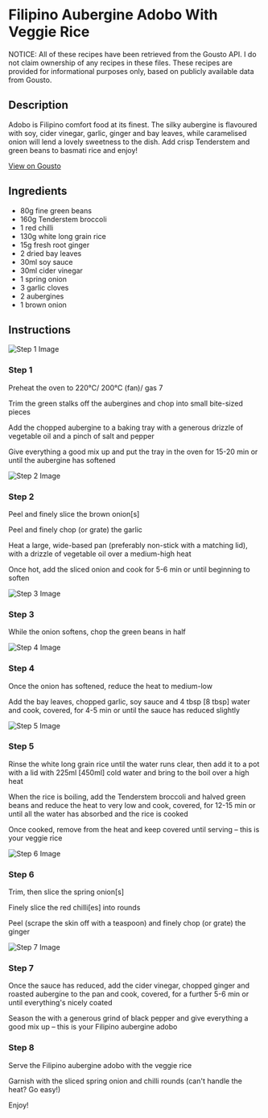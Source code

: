 # Filipino Aubergine Adobo With Veggie Rice

NOTICE: All of these recipes have been retrieved from the Gousto API. I do not claim ownership of any recipes in these files. These recipes are provided for informational purposes only, based on publicly available data from Gousto.

## Description

Adobo is Filipino comfort food at its finest. The silky aubergine is flavoured with soy, cider vinegar, garlic, ginger and bay leaves, while caramelised onion will lend a lovely sweetness to the dish. Add crisp Tenderstem and green beans to basmati rice and enjoy!

[View on Gousto](https://www.gousto.co.uk/recipes/cookbook/filipino-aubergine-adobo-with-veggie-rice)

## Ingredients

- 80g fine green beans
- 160g Tenderstem broccoli
- 1 red chilli
- 130g white long grain rice
- 15g fresh root ginger
- 2 dried bay leaves
- 30ml soy sauce
- 30ml cider vinegar
- 1 spring onion
- 3 garlic cloves
- 2 aubergines
- 1 brown onion

## Instructions

![Step 1 Image](https://production-media.gousto.co.uk/cms/recipe-step-image/step-1-1629197766696-x200.jpg)

### Step 1

Preheat the oven to 220°C/ 200°C (fan)/ gas 7

Trim the green stalks off the aubergines and chop into small bite-sized pieces

Add the chopped aubergine to a baking tray with a generous drizzle of vegetable oil and a pinch of salt and pepper

Give everything a good mix up and put the tray in the oven for 15-20 min or until the aubergine has softened

![Step 2 Image](https://production-media.gousto.co.uk/cms/recipe-step-image/step-2-1629197770277-x200.jpg)

### Step 2

Peel and finely slice the brown onion<span class="text-danger">[s]</span>

Peel and finely chop (or grate) the garlic

Heat a large, wide-based pan (preferably non-stick with a matching lid), with a drizzle of vegetable oil over a medium-high heat

Once hot, add the sliced onion and cook for 5-6 min or until beginning to soften

![Step 3 Image](https://production-media.gousto.co.uk/cms/recipe-step-image/step-3-1629197775631-x200.jpg)

### Step 3

While the onion softens, chop the green beans in half

![Step 4 Image](https://production-media.gousto.co.uk/cms/recipe-step-image/step-4-1629197779629-x200.jpg)

### Step 4

Once the onion has softened, reduce the heat to medium-low

Add the bay leaves, chopped garlic, soy sauce and 4 tbsp <span class="text-danger">[8 tbsp] </span>water and cook, covered, for 4-5 min or until the sauce has reduced slightly

![Step 5 Image](https://production-media.gousto.co.uk/cms/recipe-step-image/step-5-1629197784648-x200.jpg)

### Step 5

Rinse the white long grain rice until the water runs clear, then add it to a pot with a lid with 225ml <span class="text-danger">[450ml] </span>cold water and bring to the boil over a high heat

When the rice is boiling, add the Tenderstem broccoli and halved green beans and reduce the heat to very low and cook, covered, for 12-15 min or until all the water has absorbed and the rice is cooked

Once cooked, remove from the heat and keep covered until serving – this is your veggie rice

![Step 6 Image](https://production-media.gousto.co.uk/cms/recipe-step-image/step-6-1629197788977-x200.jpg)

### Step 6

Trim, then slice the spring onion<span class="text-danger">[s]</span>

Finely slice the red chilli<span class="text-danger">[es]</span> into rounds

Peel (scrape the skin off with a teaspoon) and finely chop (or grate) the ginger

![Step 7 Image](https://production-media.gousto.co.uk/cms/recipe-step-image/step-7-1629197793995-x200.jpg)

### Step 7

Once the sauce has reduced, add the cider vinegar, chopped ginger and roasted aubergine to the pan and cook, covered, for a further 5-6 min or until everything's nicely coated

Season the with a generous grind of black pepper and give everything a good mix up – this is your Filipino aubergine adobo

### Step 8

Serve the Filipino aubergine adobo with the veggie rice

Garnish with the sliced spring onion and chilli rounds (can't handle the heat? Go easy!)

Enjoy!


